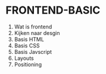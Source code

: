 # FRONTEND-BASIC

1. Wat is frontend
2. Kijken naar desgin
3. Basis HTML
4. Basis CSS
5. Basis Javscript
6. Layouts
7. Positioning
